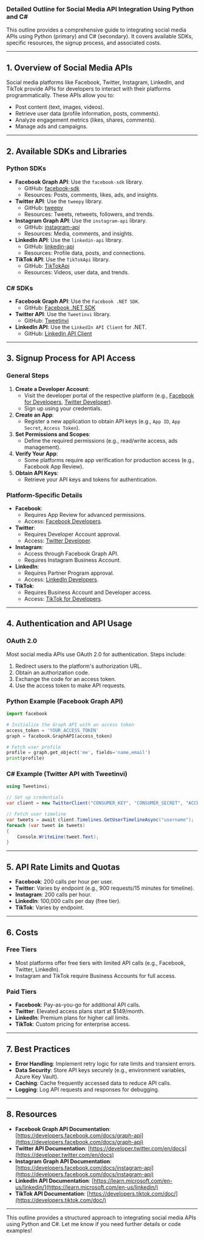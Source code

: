 ### Detailed Outline for Social Media API Integration Using Python and C#

This outline provides a comprehensive guide to integrating social media APIs using Python (primary) and C# (secondary). It covers available SDKs, specific resources, the signup process, and associated costs.

---

## **1. Overview of Social Media APIs**
Social media platforms like Facebook, Twitter, Instagram, LinkedIn, and TikTok provide APIs for developers to interact with their platforms programmatically. These APIs allow you to:
- Post content (text, images, videos).
- Retrieve user data (profile information, posts, comments).
- Analyze engagement metrics (likes, shares, comments).
- Manage ads and campaigns.

---

## **2. Available SDKs and Libraries**
### **Python SDKs**
- **Facebook Graph API**: Use the `facebook-sdk` library.
  - GitHub: [facebook-sdk](https://github.com/mobolic/facebook-sdk)
  - Resources: Posts, comments, likes, ads, and insights.
- **Twitter API**: Use the `tweepy` library.
  - GitHub: [tweepy](https://github.com/tweepy/tweepy)
  - Resources: Tweets, retweets, followers, and trends.
- **Instagram Graph API**: Use the `instagram-api` library.
  - GitHub: [instagram-api](https://github.com/facebook/instagram-api-python)
  - Resources: Media, comments, and insights.
- **LinkedIn API**: Use the `linkedin-api` library.
  - GitHub: [linkedin-api](https://github.com/tomquirk/linkedin-api)
  - Resources: Profile data, posts, and connections.
- **TikTok API**: Use the `TikTokApi` library.
  - GitHub: [TikTokApi](https://github.com/avilash/TikTokAPI-Python)
  - Resources: Videos, user data, and trends.

### **C# SDKs**
- **Facebook Graph API**: Use the `Facebook .NET SDK`.
  - GitHub: [Facebook .NET SDK](https://github.com/facebook-csharp-sdk/facebook-csharp-sdk)
- **Twitter API**: Use the `Tweetinvi` library.
  - GitHub: [Tweetinvi](https://github.com/linvi/tweetinvi)
- **LinkedIn API**: Use the `LinkedIn API Client` for .NET.
  - GitHub: [LinkedIn API Client](https://github.com/sherlock1982/LinkedIn-API-client-for-.NET)

---

## **3. Signup Process for API Access**
### **General Steps**
1. **Create a Developer Account**:
   - Visit the developer portal of the respective platform (e.g., [Facebook for Developers](https://developers.facebook.com/), [Twitter Developer](https://developer.twitter.com/)).
   - Sign up using your credentials.
2. **Create an App**:
   - Register a new application to obtain API keys (e.g., `App ID`, `App Secret`, `Access Token`).
3. **Set Permissions and Scopes**:
   - Define the required permissions (e.g., read/write access, ads management).
4. **Verify Your App**:
   - Some platforms require app verification for production access (e.g., Facebook App Review).
5. **Obtain API Keys**:
   - Retrieve your API keys and tokens for authentication.

### **Platform-Specific Details**
- **Facebook**:
  - Requires App Review for advanced permissions.
  - Access: [Facebook Developers](https://developers.facebook.com/).
- **Twitter**:
  - Requires Developer Account approval.
  - Access: [Twitter Developer](https://developer.twitter.com/).
- **Instagram**:
  - Access through Facebook Graph API.
  - Requires Instagram Business Account.
- **LinkedIn**:
  - Requires Partner Program approval.
  - Access: [LinkedIn Developers](https://www.linkedin.com/developers/).
- **TikTok**:
  - Requires Business Account and Developer access.
  - Access: [TikTok for Developers](https://developers.tiktok.com/).

---

## **4. Authentication and API Usage**
### **OAuth 2.0**
Most social media APIs use OAuth 2.0 for authentication. Steps include:
1. Redirect users to the platform's authorization URL.
2. Obtain an authorization code.
3. Exchange the code for an access token.
4. Use the access token to make API requests.

### **Python Example (Facebook Graph API)**
```python
import facebook

# Initialize the Graph API with an access token
access_token = 'YOUR_ACCESS_TOKEN'
graph = facebook.GraphAPI(access_token)

# Fetch user profile
profile = graph.get_object('me', fields='name,email')
print(profile)
```

### **C# Example (Twitter API with Tweetinvi)**
```csharp
using Tweetinvi;

// Set up credentials
var client = new TwitterClient("CONSUMER_KEY", "CONSUMER_SECRET", "ACCESS_TOKEN", "ACCESS_TOKEN_SECRET");

// Fetch user timeline
var tweets = await client.Timelines.GetUserTimelineAsync("username");
foreach (var tweet in tweets)
{
    Console.WriteLine(tweet.Text);
}
```

---

## **5. API Rate Limits and Quotas**
- **Facebook**: 200 calls per hour per user.
- **Twitter**: Varies by endpoint (e.g., 900 requests/15 minutes for timeline).
- **Instagram**: 200 calls per hour.
- **LinkedIn**: 100,000 calls per day (free tier).
- **TikTok**: Varies by endpoint.

---

## **6. Costs**
### **Free Tiers**
- Most platforms offer free tiers with limited API calls (e.g., Facebook, Twitter, LinkedIn).
- Instagram and TikTok require Business Accounts for full access.

### **Paid Tiers**
- **Facebook**: Pay-as-you-go for additional API calls.
- **Twitter**: Elevated access plans start at $149/month.
- **LinkedIn**: Premium plans for higher call limits.
- **TikTok**: Custom pricing for enterprise access.

---

## **7. Best Practices**
- **Error Handling**: Implement retry logic for rate limits and transient errors.
- **Data Security**: Store API keys securely (e.g., environment variables, Azure Key Vault).
- **Caching**: Cache frequently accessed data to reduce API calls.
- **Logging**: Log API requests and responses for debugging.

---

## **8. Resources**
- **Facebook Graph API Documentation**: [https://developers.facebook.com/docs/graph-api](https://developers.facebook.com/docs/graph-api)
- **Twitter API Documentation**: [https://developer.twitter.com/en/docs](https://developer.twitter.com/en/docs)
- **Instagram Graph API Documentation**: [https://developers.facebook.com/docs/instagram-api](https://developers.facebook.com/docs/instagram-api)
- **LinkedIn API Documentation**: [https://learn.microsoft.com/en-us/linkedin/](https://learn.microsoft.com/en-us/linkedin/)
- **TikTok API Documentation**: [https://developers.tiktok.com/doc/](https://developers.tiktok.com/doc/)

---

This outline provides a structured approach to integrating social media APIs using Python and C#. Let me know if you need further details or code examples!
